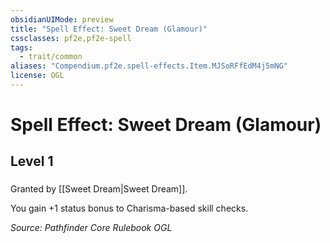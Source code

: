 ```yaml
---
obsidianUIMode: preview
title: "Spell Effect: Sweet Dream (Glamour)"
cssclasses: pf2e,pf2e-spell
tags:
  - trait/common
aliases: "Compendium.pf2e.spell-effects.Item.MJSoRFfEdM4j5mNG"
license: OGL
---
```

# Spell Effect: Sweet Dream (Glamour)
## Level 1
### 






Granted by [[Sweet Dream|Sweet Dream]].

You gain +1 status bonus to Charisma-based skill checks.

*Source: Pathfinder Core Rulebook*
*OGL*